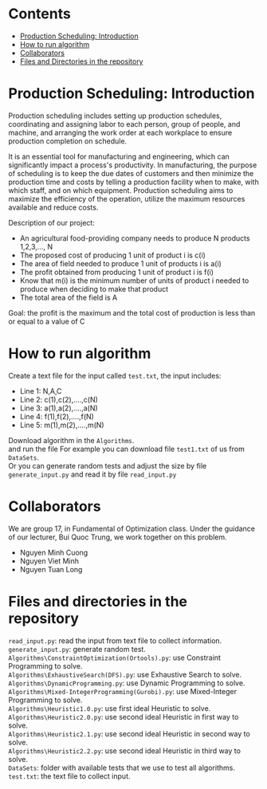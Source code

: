 # Contents
- [Production Scheduling: Introduction](#production-scheduling-introduction)
- [How to run algorithm](#how-to-run-algorithm)
- [Collaborators](#collaborators)
- [Files and Directories in the repository](#files-and-directories-in-the-repository)
# Production Scheduling: Introduction
Production scheduling includes setting up production schedules, coordinating and assigning labor to each person, group of people, and machine, and arranging the work order at each workplace to ensure production completion on schedule.

It is an essential tool for manufacturing and engineering, which can significantly impact a process's productivity. In manufacturing, the purpose of scheduling is to keep the due dates of customers and then minimize the production time and costs by telling a production facility when to make, with which staff, and on which equipment. Production scheduling aims to maximize the efficiency of the operation, utilize the maximum resources available and reduce costs.

Description of our project:
- An agricultural food-providing company needs to produce N products 1,2,3,..., N
- The proposed cost of producing 1 unit of product i is c(i)
- The area of field needed to produce 1 unit of products i is a(i)
- The profit obtained from producing 1 unit of product i is f(i)
- Know that m(i) is the minimum number of units of product i needed to produce when deciding to make that product
- The total area of the field is A

Goal: the profit is the maximum and the total cost of production is less than or equal to a value of C

# How to run algorithm
Create a text file for the input called `test.txt`, the input includes:
- Line 1: N,A,C
- Line 2: c(1),c(2),….,c(N)
- Line 3: a(1),a(2),….,a(N)
- Line 4: f(1),f(2),….,f(N)
- Line 5: m(1),m(2),….,m(N)

Download algorithm in the `Algorithms`.<br> and run the file 
For example you can download file `test1.txt` of us from `DataSets`.<br>
Or you can generate random tests and adjust the size by file `generate_input.py` and read it by file `read_input.py`
# Collaborators
We are group 17, in Fundamental of Optimization class. Under the guidance of our lecturer, Bui Quoc Trung, we work together on this problem.
- Nguyen Minh Cuong
- Nguyen Viet Minh
- Nguyen Tuan Long
# Files and directories in the repository
`read_input.py`: read the input from text file to collect information.<br>
`generate_input.py`: generate random test.<br>
`Algorithms\ConstraintOptimization(Ortools).py`: use Constraint Programming to solve.<br>
`Algorithms\ExhaustiveSearch(DFS).py`: use Exhaustive Search to solve.<br>
`Algorithms\DynamicProgramming.py`: use Dynamic Programming to solve.<br>
`Algorithms\Mixed-IntegerProgramming(Gurobi).py`: use Mixed-Integer Programming to solve.<br>
`Algorithms\Heuristic1.0.py`: use first ideal Heuristic to solve.<br>
`Algorithms\Heuristic2.0.py`: use second ideal Heuristic in first way to solve.<br>
`Algorithms\Heuristic2.1.py`: use second ideal Heuristic in second way to solve.<br>
`Algorithms\Heuristic2.2.py`: use second ideal Heuristic in third way to solve.<br>
`DataSets`: folder with available tests that we use to test all algorithms.<br>
`test.txt`: the text file to collect input.<br>

